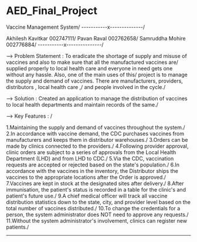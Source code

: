 # AED_Final_Project

Vaccine Management System/
-----------x--------------/

Akhilesh Kavitkar	002747111/
Pavan Raval		002762658/
Samruddha Mohire	002776884/
-----------x---------------/


--> Problem Statement : To eradicate the shortage of supply and misuse of vaccines and also to make sure that all the manufactured vaccines are/ 
                        supplied properly to local health care and everyone in need gets one without any hassle. Also, one of the main uses of this/ 
                        project is to manage the supply and demand of vaccines. There are manufacturers, providers, distributors , local health care ,/ 
                        and people involved in the cycle./

--> Solution : Created an application to manage the distribution of vaccines to local health departments and maintain records of the same./

--> Key Features : /

1.Maintaining the supply and demand of vaccines throughout the system./
2.In accordance with vaccine demand, the CDC purchases vaccines from manufacturers and keeps them in distributor warehouses./
3.Orders can be made by clinics connected to the providers./
4.Following provider approval, clinic orders are subject to a series of approvals from the Local Health Department (LHD) and from LHD to CDC./
5.Via the CDC, vaccination requests are accepted or rejected based on the state's population./
6.In accordance with the vaccines in the inventory, the Distributor ships the vaccines to the appropriate locations after the Order is approved./
7.Vaccines are kept in stock at the designated sites after delivery./
8.After immunisation, the patient's status is recorded in a table for the clinic's and patient's future use./
9.A chief medical officer will track all vaccine distribution statistics down to the state, city, and provider level based on the total number of 
  vaccines distributed./
10.To change the credentials for a person, the system administrator does NOT need to approve any requests./
11.Without the system administrator's involvement, clinics can register new patients./
__________________________________________________________________________________________________________________________________________________________
     



